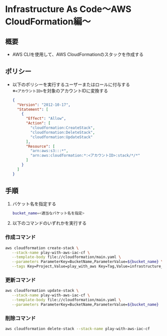 # Infrastructure As Code〜AWS CloudFormation編〜

## 概要
- AWS CLIを使用して、AWS CloudFormationのスタックを作成する

## ポリシー
- 以下のポリシーを実行するユーザーまたはロールに付与する<br>※`<アカウントID>`を対象のアカウントIDに変換する
   ```json
   {
     "Version": "2012-10-17",
     "Statement": [
       {
         "Effect": "Allow",
         "Action": [
           "cloudformation:CreateStack",
           "cloudformation:DeleteStack",
           "cloudformation:UpdateStack"
         ],
         "Resource": [
           "arn:aws:s3:::*",
           "arn:aws:cloudformation:*:<アカウントID>:stack/*/*"
         ]
       }
     ]
   }
   ```

## 手順
1. バケット名を指定する
   ```sh
   bucket_name=<適当なバケット名を指定>
   ```
1. 以下のコマンドのいずれかを実行する

### 作成コマンド
```sh
aws cloudformation create-stack \
   --stack-name play-with-aws-iac-cf \
   --template-body file://cloudformation/main.yaml \
   --parameters ParameterKey=BucketName,ParameterValue=${bucket_name} \
   --tags Key=Project,Value=play_with_aws Key=Tag,Value=infrastructure_as_code
```

### 更新コマンド
```sh
aws cloudformation update-stack \
   --stack-name play-with-aws-iac-cf \
   --template-body file://cloudformation/main.yaml \
   --parameters ParameterKey=BucketName,ParameterValue=${bucket_name}
```

### 削除コマンド
```sh
aws cloudformation delete-stack --stack-name play-with-aws-iac-cf
```
